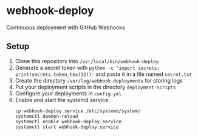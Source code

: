 # webhook-deploy
Continuous deployment with GitHub Webhooks

## Setup
1. Clone this repository into `/usr/local/bin/webhook-deploy`
2. Generate a secret token with `python -c 'import secrets; print(secrets.token_hex(32))'` and paste it in a file named `secret.txt`
3. Create the directory `/var/log/webhook-deployments` for storing logs
4. Put your deployment scripts in the directory `deployment-scripts`
5. Configure your deployments in `config.yml`
6. Enable and start the systemd service:
   ```
   cp webhook-deploy.service /etc/systemd/system/
   systemctl daemon-reload
   systemctl enable webhook-deploy.service
   systemctl start webhook-deploy.service
   ```
